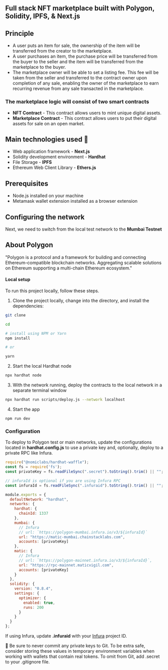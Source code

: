 
## Full stack NFT marketplace built with Polygon, Solidity, IPFS, & Next.js
## Principle
* A user puts an item for sale, the ownership of the item will be transferred from the creator to the marketplace.
* A user purchases an item, the purchase price will be transferred from the buyer to the seller and the item will be transferred from the marketplace to the buyer.
* The marketplace owner will be able to set a listing fee. This fee will be taken from the seller and transferred to the contract owner upon completion of any sale, enabling the owner of the marketplace to earn recurring revenue from any sale transacted in the marketplace.

### The marketplace logic will consist of two smart contracts
* <strong>NFT Contract</strong> - This contract allows users to mint unique digital assets.
* <strong>Marketplace Contract</strong> - This contract allows users to put their digital assets for sale on an open market.

## Main technologies used 🧰 
* Web application framework - <strong>Next.js</strong>
* Solidity development environment - <strong>Hardhat</strong>
* File Storage - <strong>IPFS</strong>
* Ethereum Web Client Library - <strong>Ethers.js</strong>

## Prerequisites
* Node.js installed on your machine
* Metamask wallet extension installed as a browser extension

## Configuring the network
Next, we need to switch from the local test network to the <strong>Mumbai Testnet</strong>

## About Polygon
"Polygon is a protocol and a framework for building and connecting Ethereum-compatible blockchain networks. Aggregating scalable solutions on Ethereum supporting a multi-chain Ethereum ecosystem."

#### Local setup

To run this project locally, follow these steps.

1. Clone the project locally, change into the directory, and install the dependencies:

```sh
git clone 

cd 

# install using NPM or Yarn
npm install

# or

yarn
```

2. Start the local Hardhat node

```sh
npx hardhat node
```

3. With the network running, deploy the contracts to the local network in a separate terminal window

```sh
npx hardhat run scripts/deploy.js --network localhost
```

4. Start the app

```
npm run dev
```
### Configuration

To deploy to Polygon test or main networks, update the configurations located in __hardhat.config.js__ to use a private key and, optionally, deploy to a private RPC like Infura.

```javascript
require("@nomiclabs/hardhat-waffle");
const fs = require('fs');
const privateKey = fs.readFileSync(".secret").toString().trim() || "";

// infuraId is optional if you are using Infura RPC
const infuraId = fs.readFileSync(".infuraid").toString().trim() || "";

module.exports = {
  defaultNetwork: "hardhat",
  networks: {
    hardhat: {
      chainId: 1337
    },
    mumbai: {
      // Infura
      // url: `https://polygon-mumbai.infura.io/v3/${infuraId}`
      url: "https://matic-mumbai.chainstacklabs.com",
      accounts: [privateKey]
    },
    matic: {
      // Infura
      // url: `https://polygon-mainnet.infura.io/v3/${infuraId}`,
      url: "https://rpc-mainnet.maticvigil.com",
      accounts: [privateKey]
    }
  },
  solidity: {
    version: "0.8.4",
    settings: {
      optimizer: {
        enabled: true,
        runs: 200
      }
    }
  }
};
```

If using Infura, update __.infuraid__ with your [Infura](https://infura.io/) project ID.

🚨 Be sure to never commit any private keys to Git. To be extra safe, consider storing these values in temporary environment variables when working with wallets that contain real tokens. To omit from Git, add .secret to your .gitignore file.


